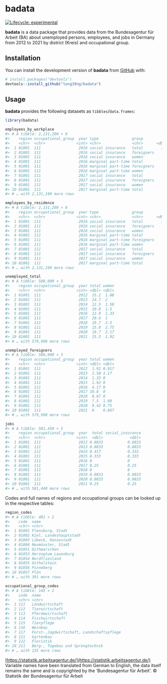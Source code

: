 
<!-- README.md is generated from README.Rmd. Please edit that file -->

# badata

<!-- badges: start -->
<!-- [![CRAN status](https://www.r-pkg.org/badges/version/badata)](https://CRAN.R-project.org/package=badata) -->

[![Lifecycle:
experimental](https://img.shields.io/badge/lifecycle-experimental-orange.svg)](https://lifecycle.r-lib.org/articles/stages.html#experimental)
<!-- badges: end -->

**badata** is a data package that provides data from the Bundesagentur
für Arbeit (BA) about unemployed persons, employees, and jobs in Germany
from 2012 to 2021 by district (Kreis) and occupational group.

## Installation

You can install the development version of **badata** from
[GitHub](https://github.com/) with:

``` r
# install.packages("devtools")
devtools::install_github("long39ng/badata")
```

## Usage

**badata** provides the following datasets as `tibbles`/`data.frames`:

``` r
library(badata)

employees_by_workplace
#> # A tibble: 2,131,200 × 6
#>    region occupational_group  year type               group          n
#>    <chr>  <chr>              <int> <chr>              <chr>      <dbl>
#>  1 01001  111                 2016 social insurance   total        185
#>  2 01001  111                 2016 social insurance   foreigners    NA
#>  3 01001  111                 2016 social insurance   women         62
#>  4 01001  111                 2016 marginal part-time total          8
#>  5 01001  111                 2016 marginal part-time foreigners    NA
#>  6 01001  111                 2016 marginal part-time women         NA
#>  7 01001  111                 2017 social insurance   total         62
#>  8 01001  111                 2017 social insurance   foreigners     0
#>  9 01001  111                 2017 social insurance   women         12
#> 10 01001  111                 2017 marginal part-time total         13
#> # … with 2,131,190 more rows

employees_by_residence
#> # A tibble: 2,131,200 × 6
#>    region occupational_group  year type               group          n
#>    <chr>  <chr>              <int> <chr>              <chr>      <dbl>
#>  1 01001  111                 2016 social insurance   total        134
#>  2 01001  111                 2016 social insurance   foreigners     6
#>  3 01001  111                 2016 social insurance   women         48
#>  4 01001  111                 2016 marginal part-time total         19
#>  5 01001  111                 2016 marginal part-time foreigners    NA
#>  6 01001  111                 2016 marginal part-time women          5
#>  7 01001  111                 2017 social insurance   total         55
#>  8 01001  111                 2017 social insurance   foreigners     4
#>  9 01001  111                 2017 social insurance   women         12
#> 10 01001  111                 2017 marginal part-time total         24
#> # … with 2,131,190 more rows

unemployed_total
#> # A tibble: 580,000 × 5
#>    region occupational_group  year total women
#>    <chr>  <chr>              <int> <dbl> <dbl>
#>  1 01001  111                 2012  15.2  1.08
#>  2 01001  111                 2013  14.7  2   
#>  3 01001  111                 2014  12.5  1.58
#>  4 01001  111                 2015  10.8  1.5 
#>  5 01001  111                 2016  12.9  1.33
#>  6 01001  111                 2017  20.6  1   
#>  7 01001  111                 2018  19.7  2.5 
#>  8 01001  111                 2019  15.8  2.75
#>  9 01001  111                 2020  19.7  2.17
#> 10 01001  111                 2021  15.5  1.92
#> # … with 579,990 more rows

unemployed_foreigners
#> # A tibble: 580,000 × 5
#>    region occupational_group  year total women
#>    <chr>  <chr>              <int> <dbl> <dbl>
#>  1 01001  111                 2012  1.92 0.917
#>  2 01001  111                 2013  2.58 1.17 
#>  3 01001  111                 2014  1.33 0    
#>  4 01001  111                 2015  1.92 0    
#>  5 01001  111                 2016  4.17 0    
#>  6 01001  111                 2017 10.8  0    
#>  7 01001  111                 2018  8.67 0    
#>  8 01001  111                 2019  7.5  1.08 
#>  9 01001  111                 2020  9.42 0.75 
#> 10 01001  111                 2021  6    0.667
#> # … with 579,990 more rows

jobs
#> # A tibble: 581,450 × 5
#>    region occupational_group  year  total social_insurance
#>    <chr>  <chr>              <int>  <dbl>            <dbl>
#>  1 01001  111                 2012 0.0833           0.0833
#>  2 01001  111                 2013 0.0833           0.0833
#>  3 01001  111                 2014 0.417            0.333 
#>  4 01001  111                 2015 0.333            0.333 
#>  5 01001  111                 2016 0                0     
#>  6 01001  111                 2017 0.25             0.25  
#>  7 01001  111                 2018 0                0     
#>  8 01001  111                 2019 0.0833           0.0833
#>  9 01001  111                 2020 0.0833           0.0833
#> 10 01001  111                 2021 0.25             0.25  
#> # … with 581,440 more rows
```

Codes and full names of regions and occupational groups can be looked up
in the respective tables:

``` r
region_codes
#> # A tibble: 401 × 2
#>    code  name                  
#>    <chr> <chr>                 
#>  1 01001 Flensburg, Stadt      
#>  2 01002 Kiel, Landeshauptstadt
#>  3 01003 Lübeck, Hansestadt    
#>  4 01004 Neumünster, Stadt     
#>  5 01051 Dithmarschen          
#>  6 01053 Herzogtum Lauenburg   
#>  7 01054 Nordfriesland         
#>  8 01055 Ostholstein           
#>  9 01056 Pinneberg             
#> 10 01057 Plön                  
#> # … with 391 more rows

occupational_group_codes
#> # A tibble: 145 × 2
#>    code  name                                    
#>    <chr> <chr>                                   
#>  1 111   Landwirtschaft                          
#>  2 112   Tierwirtschaft                          
#>  3 113   Pferdewirtschaft                        
#>  4 114   Fischwirtschaft                         
#>  5 115   Tierpflege                              
#>  6 116   Weinbau                                 
#>  7 117   Forst-,Jagdwirtschaft, Landschaftspflege
#>  8 121   Gartenbau                               
#>  9 122   Floristik                               
#> 10 211   Berg-, Tagebau und Sprengtechnik        
#> # … with 135 more rows
```

[https://statistik.arbeitsagentur.de/](https://statistik.arbeitsagentur.de/)
Variable names have been translated from German to English, the data 
itself remains the same and is copyrighted by the 'Bundesagentur für 
Arbeit'.
© Statistik der Bundesagentur für Arbeit
